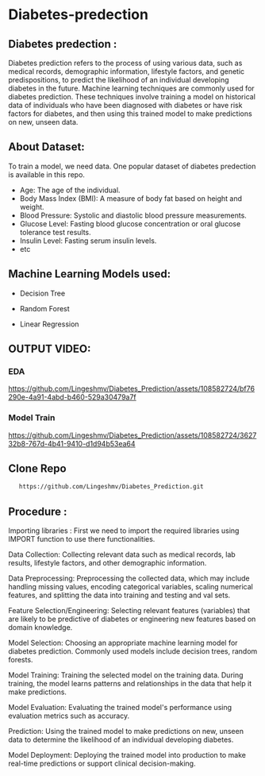 # Diabetes-predection

## Diabetes predection :

 Diabetes prediction refers to the process of using various data, such as medical records, demographic information, lifestyle factors, and genetic predispositions, to predict the likelihood of an individual developing diabetes in the future. Machine learning techniques are commonly used for diabetes prediction. These techniques involve training a model on historical data of individuals who have been diagnosed with diabetes or have risk factors for diabetes, and then using this trained model to make predictions on new, unseen data.

 ## About Dataset:

  To train a model, we need data. One popular dataset of diabetes predection is available in this repo.
- Age: The age of the individual.
- Body Mass Index (BMI): A measure of body fat based on height and weight.
- Blood Pressure: Systolic and diastolic blood pressure measurements.
- Glucose Level: Fasting blood glucose concentration or oral glucose tolerance test results.
- Insulin Level: Fasting serum insulin levels. 
- etc

## Machine Learning Models used:

- Decision Tree

- Random Forest

- Linear Regression


## OUTPUT VIDEO:

### EDA 

https://github.com/Lingeshmv/Diabetes_Prediction/assets/108582724/bf76290e-4a91-4abd-b460-529a30479a7f

### Model Train

https://github.com/Lingeshmv/Diabetes_Prediction/assets/108582724/362732b8-767d-4b41-9410-d1d94b53ea64

## Clone Repo

```bash
   https://github.com/Lingeshmv/Diabetes_Prediction.git
   ```

## Procedure : 

Importing libraries : First we need to import the required libraries using IMPORT function to use there functionalities.

Data Collection: Collecting relevant data such as medical records, lab results, lifestyle factors, and other demographic information.

Data Preprocessing: Preprocessing the collected data, which may include handling missing values, encoding categorical variables, scaling numerical features, and splitting the data into training and testing and val sets.

Feature Selection/Engineering: Selecting relevant features (variables) that are likely to be predictive of diabetes or engineering new features based on domain knowledge.

Model Selection: Choosing an appropriate machine learning model for diabetes prediction. Commonly used models include decision trees, random forests.

Model Training: Training the selected model on the training data. During training, the model learns patterns and relationships in the data that help it make predictions.

Model Evaluation: Evaluating the trained model's performance using evaluation metrics such as accuracy.

Prediction: Using the trained model to make predictions on new, unseen data to determine the likelihood of an individual developing diabetes.

Model Deployment: Deploying the trained model into production to make real-time predictions or support clinical decision-making.




 

